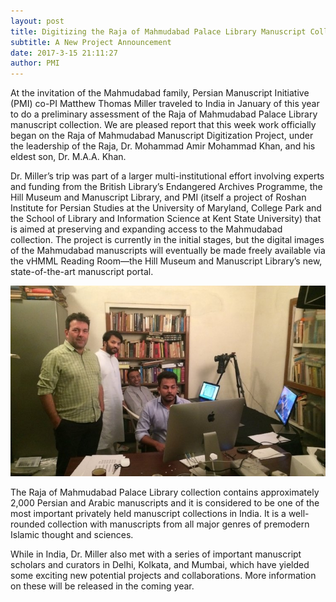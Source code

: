 ```yaml
---
layout: post
title: Digitizing the Raja of Mahmudabad Palace Library Manuscript Collection
subtitle: A New Project Announcement
date: 2017-3-15 21:11:27
author: PMI
---
```


At the invitation of the Mahmudabad family, Persian Manuscript Initiative (PMI) co-PI Matthew Thomas Miller traveled to India in January of this year to do a preliminary assessment of the Raja of Mahmudabad Palace Library manuscript collection. We are pleased report that this week work officially began on the Raja of Mahmudabad Manuscript Digitization Project, under the leadership of the Raja, Dr. Mohammad Amir Mohammad Khan, and his eldest son, Dr. M.A.A. Khan.

 

Dr. Miller’s trip was part of a larger multi-institutional effort involving experts and funding from the British Library’s Endangered Archives Programme, the Hill Museum and Manuscript Library, and PMI (itself a project of Roshan Institute for Persian Studies at the University of Maryland, College Park and the School of Library and Information Science at Kent State University) that is aimed at preserving and expanding access to the Mahmudabad collection. The project is currently in the initial stages, but the digital images of the Mahmudabad manuscripts will eventually be made freely available via the vHMML Reading Room—the Hill Museum and Manuscript Library’s new, state-of-the-art manuscript portal.

![Raja of Mahmudabad Palace Library Project leader, Dr. Ali Khan Mahmudabad (center, in white), with project advisors Dr. Ignatius Payyappilly (Hill Museum and Manuscript Library) (background right) and Dr. Kevin Greenbank (Cambridge University) (left) on the first day](/img/raja.jpg)


The Raja of Mahmudabad Palace Library collection contains approximately 2,000 Persian and Arabic manuscripts and it is considered to be one of the most important privately held manuscript collections in India. It is a well-rounded collection with manuscripts from all major genres of premodern Islamic thought and sciences.


While in India, Dr. Miller also met with a series of important manuscript scholars and curators in Delhi, Kolkata, and Mumbai, which have yielded some exciting new potential projects and collaborations. More information on these will be released in the coming year.